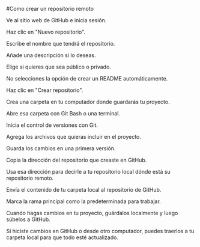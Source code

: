 #Como crear un repositorio remoto

Ve al sitio web de GitHub e inicia sesión.

Haz clic en "Nuevo repositorio".

Escribe el nombre que tendrá el repositorio.

Añade una descripción si lo deseas.

Elige si quieres que sea público o privado.

No selecciones la opción de crear un README automáticamente.

Haz clic en "Crear repositorio".

Crea una carpeta en tu computador donde guardarás tu proyecto.

Abre esa carpeta con Git Bash o una terminal.

Inicia el control de versiones con Git.

Agrega los archivos que quieras incluir en el proyecto.

Guarda los cambios en una primera versión.

Copia la dirección del repositorio que creaste en GitHub.

Usa esa dirección para decirle a tu repositorio local dónde está su repositorio remoto.

Envía el contenido de tu carpeta local al repositorio de GitHub.

Marca la rama principal como la predeterminada para trabajar.

Cuando hagas cambios en tu proyecto, guárdalos localmente y luego súbelos a GitHub.

Si hiciste cambios en GitHub o desde otro computador, puedes traerlos a tu carpeta local para que todo esté actualizado.